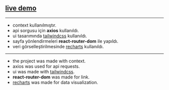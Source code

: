 ## [live demo](https://react-coinapp.netlify.app)

---
* context kullanılmıştır.
* api sorgusu için **axios** kullanıldı.
* ui tasarımında [tailwindcss](https://tailwindcss.com) kullanıldı.
* sayfa yönlendirmeleri **react-router-dom** ile yapıldı.
* veri görselleştirilmesinde [recharts](https://recharts.org/en-US/) kullanıldı.

---
* the project was made with context.
* axios was used for api requests.
* ui was made with [tailwindcss](https://tailwindcss.com).
* **react-router-dom** was made for link.
* [recharts](https://recharts.org/en-US/) was made for data visualization.
